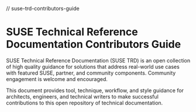 // suse-trd-contributors-guide

# SUSE Technical Reference Documentation Contributors Guide

SUSE Technical Reference Documentation (SUSE TRD) is an open collection of high quality guidance for solutions that address real-world use cases with featured SUSE, partner, and community components.
Community engagement is welcome and encouraged.

This document provides tool, technique, workflow, and style guidance for architects, engineers, and technical writers to make successful contributions to this open repository of technical documentation.

